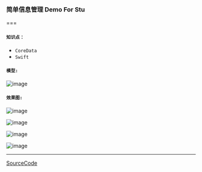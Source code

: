 
### 简单信息管理 Demo For Stu

===
#### `知识点：`

- `CoreData`
- `Swift`


#### `模型:`
![image](https://github.com/iFallen/HMM-Swift.git/raw/master/ScreenShots/Model.png)

#### `效果图:`

![image](https://github.com/iFallen/HMM-Swift.git/raw/master/ScreenShots/Add.png)

![image](https://github.com/iFallen/HMM-Swift.git/raw/master/ScreenShots/Update.png)

![image](https://github.com/iFallen/HMM-Swift.git/raw/master/ScreenShots/Delete.png)

![image](https://github.com/iFallen/HMM-Swift.git/raw/master/ScreenShots/Landscape.png)

---

[SourceCode](https://github.com/iFallen/HMM-Swift.git)






